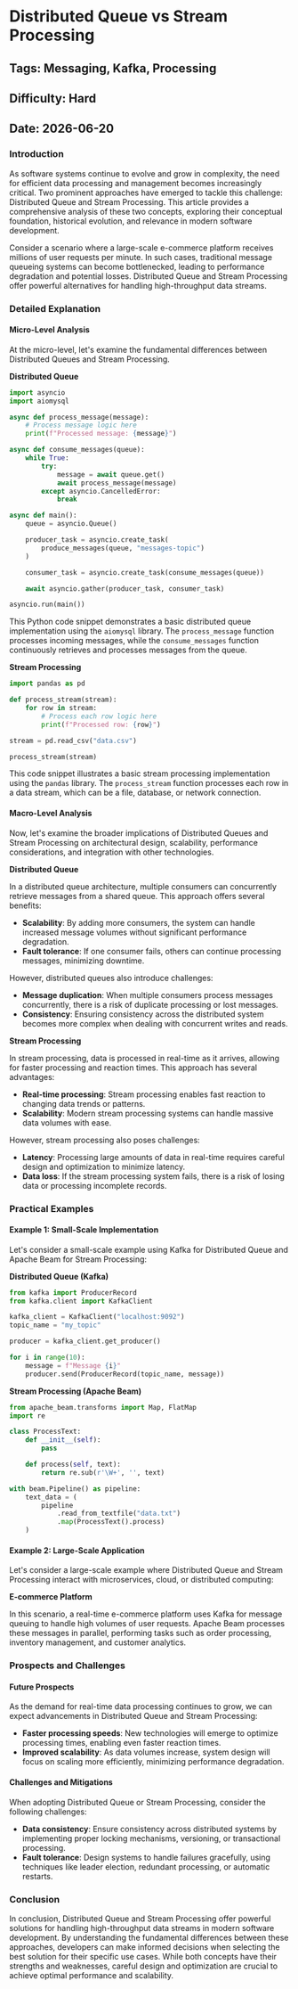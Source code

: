# Distributed Queue vs Stream Processing
## Tags: Messaging, Kafka, Processing
## Difficulty: Hard
## Date: 2026-06-20

### Introduction

As software systems continue to evolve and grow in complexity, the need for efficient data processing and management becomes increasingly critical. Two prominent approaches have emerged to tackle this challenge: Distributed Queue and Stream Processing. This article provides a comprehensive analysis of these two concepts, exploring their conceptual foundation, historical evolution, and relevance in modern software development.

Consider a scenario where a large-scale e-commerce platform receives millions of user requests per minute. In such cases, traditional message queueing systems can become bottlenecked, leading to performance degradation and potential losses. Distributed Queue and Stream Processing offer powerful alternatives for handling high-throughput data streams.

### Detailed Explanation

#### Micro-Level Analysis

At the micro-level, let's examine the fundamental differences between Distributed Queues and Stream Processing.

**Distributed Queue**

```python
import asyncio
import aiomysql

async def process_message(message):
    # Process message logic here
    print(f"Processed message: {message}")

async def consume_messages(queue):
    while True:
        try:
            message = await queue.get()
            await process_message(message)
        except asyncio.CancelledError:
            break

async def main():
    queue = asyncio.Queue()

    producer_task = asyncio.create_task(
        produce_messages(queue, "messages-topic")
    )

    consumer_task = asyncio.create_task(consume_messages(queue))

    await asyncio.gather(producer_task, consumer_task)

asyncio.run(main())
```

This Python code snippet demonstrates a basic distributed queue implementation using the `aiomysql` library. The `process_message` function processes incoming messages, while the `consume_messages` function continuously retrieves and processes messages from the queue.

**Stream Processing**

```python
import pandas as pd

def process_stream(stream):
    for row in stream:
        # Process each row logic here
        print(f"Processed row: {row}")

stream = pd.read_csv("data.csv")

process_stream(stream)
```

This code snippet illustrates a basic stream processing implementation using the `pandas` library. The `process_stream` function processes each row in a data stream, which can be a file, database, or network connection.

#### Macro-Level Analysis

Now, let's examine the broader implications of Distributed Queues and Stream Processing on architectural design, scalability, performance considerations, and integration with other technologies.

**Distributed Queue**

In a distributed queue architecture, multiple consumers can concurrently retrieve messages from a shared queue. This approach offers several benefits:

* **Scalability**: By adding more consumers, the system can handle increased message volumes without significant performance degradation.
* **Fault tolerance**: If one consumer fails, others can continue processing messages, minimizing downtime.

However, distributed queues also introduce challenges:

* **Message duplication**: When multiple consumers process messages concurrently, there is a risk of duplicate processing or lost messages.
* **Consistency**: Ensuring consistency across the distributed system becomes more complex when dealing with concurrent writes and reads.

**Stream Processing**

In stream processing, data is processed in real-time as it arrives, allowing for faster processing and reaction times. This approach has several advantages:

* **Real-time processing**: Stream processing enables fast reaction to changing data trends or patterns.
* **Scalability**: Modern stream processing systems can handle massive data volumes with ease.

However, stream processing also poses challenges:

* **Latency**: Processing large amounts of data in real-time requires careful design and optimization to minimize latency.
* **Data loss**: If the stream processing system fails, there is a risk of losing data or processing incomplete records.

### Practical Examples

#### Example 1: Small-Scale Implementation

Let's consider a small-scale example using Kafka for Distributed Queue and Apache Beam for Stream Processing:

**Distributed Queue (Kafka)**

```python
from kafka import ProducerRecord
from kafka.client import KafkaClient

kafka_client = KafkaClient("localhost:9092")
topic_name = "my_topic"

producer = kafka_client.get_producer()

for i in range(10):
    message = f"Message {i}"
    producer.send(ProducerRecord(topic_name, message))
```

**Stream Processing (Apache Beam)**

```python
from apache_beam.transforms import Map, FlatMap
import re

class ProcessText:
    def __init__(self):
        pass

    def process(self, text):
        return re.sub(r'\W+', '', text)

with beam.Pipeline() as pipeline:
    text_data = (
        pipeline
            .read_from_textfile("data.txt")
            .map(ProcessText().process)
    )
```

#### Example 2: Large-Scale Application

Let's consider a large-scale example where Distributed Queue and Stream Processing interact with microservices, cloud, or distributed computing:

**E-commerce Platform**

In this scenario, a real-time e-commerce platform uses Kafka for message queuing to handle high volumes of user requests. Apache Beam processes these messages in parallel, performing tasks such as order processing, inventory management, and customer analytics.

### Prospects and Challenges

#### Future Prospects

As the demand for real-time data processing continues to grow, we can expect advancements in Distributed Queue and Stream Processing:

* **Faster processing speeds**: New technologies will emerge to optimize processing times, enabling even faster reaction times.
* **Improved scalability**: As data volumes increase, system design will focus on scaling more efficiently, minimizing performance degradation.

#### Challenges and Mitigations

When adopting Distributed Queue or Stream Processing, consider the following challenges:

* **Data consistency**: Ensure consistency across distributed systems by implementing proper locking mechanisms, versioning, or transactional processing.
* **Fault tolerance**: Design systems to handle failures gracefully, using techniques like leader election, redundant processing, or automatic restarts.

### Conclusion

In conclusion, Distributed Queue and Stream Processing offer powerful solutions for handling high-throughput data streams in modern software development. By understanding the fundamental differences between these approaches, developers can make informed decisions when selecting the best solution for their specific use cases. While both concepts have their strengths and weaknesses, careful design and optimization are crucial to achieve optimal performance and scalability.